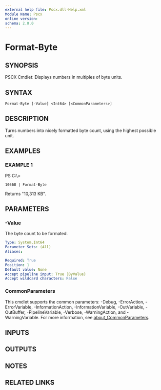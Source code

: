 ```yaml
---
external help file: Pscx.dll-Help.xml
Module Name: Pscx
online version:
schema: 2.0.0
---
```


# Format-Byte

## SYNOPSIS
PSCX Cmdlet: Displays numbers in multiples of byte units.

## SYNTAX

```
Format-Byte [-Value] <Int64> [<CommonParameters>]
```

## DESCRIPTION
Turns numbers into nicely formatted byte count, using the highest possible unit.

## EXAMPLES

### EXAMPLE 1
PS C:\\\>

```
10560 | Format-Byte
```

Returns "10,313 KB".

## PARAMETERS

### -Value
The byte count to be formated.

```yaml
Type: System.Int64
Parameter Sets: (All)
Aliases:

Required: True
Position: 1
Default value: None
Accept pipeline input: True (ByValue)
Accept wildcard characters: False
```

### CommonParameters
This cmdlet supports the common parameters: -Debug, -ErrorAction, -ErrorVariable, -InformationAction, -InformationVariable, -OutVariable, -OutBuffer, -PipelineVariable, -Verbose, -WarningAction, and -WarningVariable. For more information, see [about_CommonParameters](http://go.microsoft.com/fwlink/?LinkID=113216).

## INPUTS

## OUTPUTS

## NOTES

## RELATED LINKS
